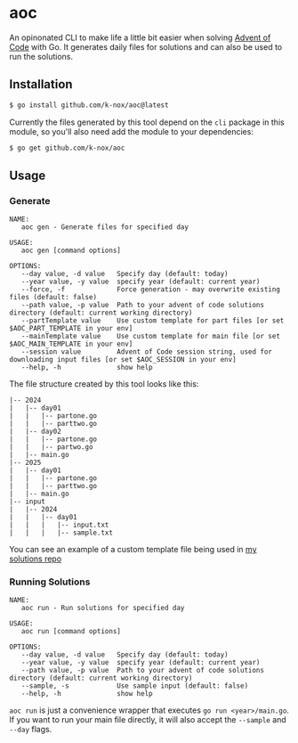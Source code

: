 # aoc

An opinonated CLI to make life a little bit easier when solving [Advent of Code](https://adventofcode.com/) with Go.
It generates daily files for solutions and can also be used to run the solutions.

## Installation

```sh
$ go install github.com/k-nox/aoc@latest
```

Currently the files generated by this tool depend on the `cli` package in this module, so you'll also need add the module to your dependencies:

```sh
$ go get github.com/k-nox/aoc
```

## Usage

### Generate

```
NAME:
   aoc gen - Generate files for specified day

USAGE:
   aoc gen [command options]

OPTIONS:
   --day value, -d value   Specify day (default: today)
   --year value, -y value  specify year (default: current year)
   --force, -f             Force generation - may overwrite existing files (default: false)
   --path value, -p value  Path to your advent of code solutions directory (default: current working directory)
   --partTemplate value    Use custom template for part files [or set $AOC_PART_TEMPLATE in your env]
   --mainTemplate value    Use custom template for main file [or set $AOC_MAIN_TEMPLATE in your env]
   --session value         Advent of Code session string, used for downloading input files [or set $AOC_SESSION in your env]
   --help, -h              show help
```

The file structure created by this tool looks like this:

```
|-- 2024
|   |-- day01
|   |   |-- partone.go
|   |   |-- parttwo.go
|   |-- day02
|   |   |-- partone.go
|   |   |-- partwo.go
|   |-- main.go
|-- 2025
|   |-- day01
|   |   |-- partone.go
|   |   |-- parttwo.go
|   |-- main.go
|-- input
|   |-- 2024
|   |   |-- day01
|   |   |   |-- input.txt
|   |   |   |-- sample.txt
```

You can see an example of a custom template file being used in [my solutions repo](https://github.com/k-nox/advent-of-code-solutions/blob/main/templates/part.go.tmpl)

### Running Solutions

```
NAME:
   aoc run - Run solutions for specified day

USAGE:
   aoc run [command options]

OPTIONS:
   --day value, -d value   Specify day (default: today)
   --year value, -y value  specify year (default: current year)
   --path value, -p value  Path to your advent of code solutions directory (default: current working directory)
   --sample, -s            Use sample input (default: false)
   --help, -h              show help
```

`aoc run` is just a convenience wrapper that executes `go run <year>/main.go`.
If you want to run your main file directly, it will also accept the `--sample` and `--day` flags.
